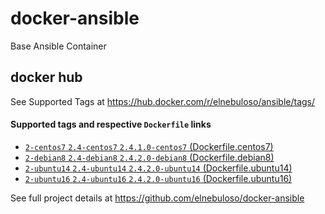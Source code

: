 # docker-ansible

Base Ansible Container

## docker hub

See Supported Tags at https://hub.docker.com/r/elnebuloso/ansible/tags/

#### Supported tags and respective `Dockerfile` links

- [`2-centos7` `2.4-centos7` `2.4.1.0-centos7` (Dockerfile.centos7)](https://github.com/elnebuloso/docker-ansible/blob/master/Dockerfile.centos7)
- [`2-debian8` `2.4-debian8` `2.4.2.0-debian8` (Dockerfile.debian8)](https://github.com/elnebuloso/docker-ansible/blob/master/Dockerfile.debian8)
- [`2-ubuntu14` `2.4-ubuntu14` `2.4.2.0-ubuntu14` (Dockerfile.ubuntu14)](https://github.com/elnebuloso/docker-ansible/blob/master/Dockerfile.ubuntu14)
- [`2-ubuntu16` `2.4-ubuntu16` `2.4.2.0-ubuntu16` (Dockerfile.ubuntu16)](https://github.com/elnebuloso/docker-ansible/blob/master/Dockerfile.ubuntu16)

See full project details at https://github.com/elnebuloso/docker-ansible